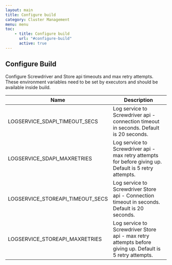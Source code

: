 ```yaml
---
layout: main
title: Configure build
category: Cluster Management
menu: menu
toc: 
    - title: Configure build
      url: "#configure-build"
      active: true
---
```

## Configure Build 

Configure Screwdriver and Store api timeouts and max retry attempts. These environment variables need to be set by executors and should be available inside build.  

| Name | Description |
|------|-------|
| LOGSERVICE_SDAPI_TIMEOUT_SECS | Log service to Screwdriver api - connection timeout in seconds. Default is 20 seconds. |
| LOGSERVICE_SDAPI_MAXRETRIES | Log service to Screwdriver api - max retry attempts for before giving up. Default is 5 retry attempts. |
| LOGSERVICE_STOREAPI_TIMEOUT_SECS | Log service to Screwdriver Store api - Connection timeout in seconds. Default is 20 seconds. |
| LOGSERVICE_STOREAPI_MAXRETRIES | Log service to Screwdriver Store api - max retry attempts before giving up. Default is 5 retry attempts. |

